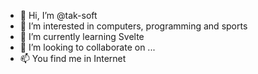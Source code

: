 - 👋 Hi, I’m @tak-soft
- 👀 I’m interested in computers, programming and sports
- 🌱 I’m currently learning Svelte
- 💞️ I’m looking to collaborate on ...
- 📫 You find me in Internet

<!---
tak-soft/tak-soft is a ✨ special ✨ repository because its `README.md` (this file) appears on your GitHub profile.
You can click the Preview link to take a look at your changes.
--->
